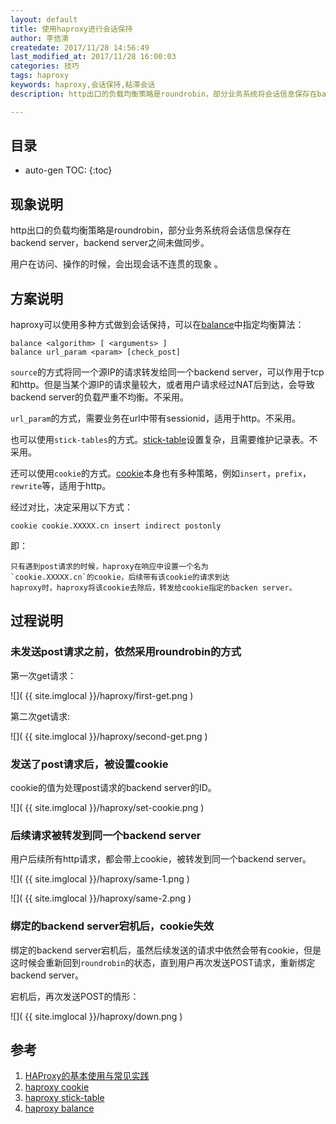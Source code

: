 ```yaml
---
layout: default
title: 使用haproxy进行会话保持
author: 李佶澳
createdate: 2017/11/28 14:56:49
last_modified_at: 2017/11/28 16:00:03
categories: 技巧
tags: haproxy
keywords: haproxy,会话保持,粘滞会话
description: http出口的负载均衡策略是roundrobin，部分业务系统将会话信息保存在backend server

---
```


## 目录
* auto-gen TOC:
{:toc}

## 现象说明

http出口的负载均衡策略是roundrobin，部分业务系统将会话信息保存在backend server，backend server之间未做同步。

用户在访问、操作的时候，会出现会话不连贯的现象 。

## 方案说明

haproxy可以使用多种方式做到会话保持，可以在[balance][4]中指定均衡算法：

	balance <algorithm> [ <arguments> ]
	balance url_param <param> [check_post]

`source`的方式将同一个源IP的请求转发给同一个backend server，可以作用于tcp和http。但是当某个源IP的请求量较大，或者用户请求经过NAT后到达，会导致backend server的负载严重不均衡。不采用。

`url_param`的方式，需要业务在url中带有sessionid，适用于http。不采用。

也可以使用`stick-tables`的方式。[stick-table][3]设置复杂，且需要维护记录表。不采用。

还可以使用`cookie`的方式。[cookie][2]本身也有多种策略，例如`insert`，`prefix`，`rewrite`等，适用于http。

经过对比，决定采用以下方式：

	cookie cookie.XXXXX.cn insert indirect postonly

即：

	只有遇到post请求的时候，haproxy在响应中设置一个名为
	`cookie.XXXXX.cn`的cookie，后续带有该cookie的请求到达
	haproxy时，haproxy将该cookie去除后，转发给cookie指定的backen server。

## 过程说明

### 未发送post请求之前，依然采用roundrobin的方式

第一次get请求： 

![]( {{ site.imglocal }}/haproxy/first-get.png )

第二次get请求:

![]( {{ site.imglocal }}/haproxy/second-get.png )

### 发送了post请求后，被设置cookie

cookie的值为处理post请求的backend server的ID。

![]( {{ site.imglocal }}/haproxy/set-cookie.png )

### 后续请求被转发到同一个backend server

用户后续所有http请求，都会带上cookie，被转发到同一个backend server。

![]( {{ site.imglocal }}/haproxy/same-1.png )

![]( {{ site.imglocal }}/haproxy/same-2.png )

### 绑定的backend server宕机后，cookie失效

绑定的backend server宕机后，虽然后续发送的请求中依然会带有cookie，但是这时候会重新回到`roundrobin`的状态，直到用户再次发送POST请求，重新绑定backend server。

宕机后，再次发送POST的情形：

![]( {{ site.imglocal }}/haproxy/down.png )

## 参考

1. [HAProxy的基本使用与常见实践][1]
2. [haproxy cookie][2]
3. [haproxy stick-table][3]
4. [haproxy balance][4]

[1]: http://www.lijiaocn.com/%E6%8A%80%E5%B7%A7/2017/06/26/haproxy-usage.html#%E4%BC%9A%E8%AF%9D%E4%BF%9D%E6%8C%81  "HAProxy的基本使用与常见实践" 
[2]: http://cbonte.github.io/haproxy-dconv/1.7/configuration.html#4-cookie "haproxy cookie"
[3]: http://cbonte.github.io/haproxy-dconv/1.7/configuration.html#4-stick-table "haproxy stick-table"
[4]: http://cbonte.github.io/haproxy-dconv/1.7/configuration.html#4.2-balance "haproxy balance"

